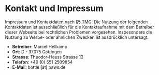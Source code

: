 Kontakt und Impressum
=====================

Impressum und Kontaktdaten nach [§5 TMG](http://bundesrecht.juris.de/tmg/__5.html).
Die Nutzung der folgenden Kontaktdaten ist ausschließlich für die 
Kontaktaufnahme mit dem Betreiber dieser Webseite bei rechtlichen 
Problemen vorgesehen. Insbesondere die Nutzung zu Werbe- oder ähnlichen 
Zwecken ist ausdrücklich untersagt.

  * **Betreiber**: Marcel Hellkamp
  * **Ort**: D - 37075 Göttingen
  * **Strasse**: Theodor-Heuss Strasse 13
  * **Telefon**: +49 (0) 551 2509854
  * **E-Mail**: bottle [ät] paws.de

